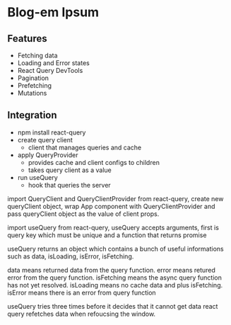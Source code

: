 # Blog-em Ipsum

## Features

-   Fetching data
-   Loading and Error states
-   React Query DevTools
-   Pagination
-   Prefetching
-   Mutations

## Integration

-   npm install react-query
-   create query client
    -   client that manages queries and cache
-   apply QueryProvider
    -   provides cache and client configs to children
    -   takes query client as a value
-   run useQuery
    -   hook that queries the server

import QueryClient and QueryClientProvider from react-query, create new queryClient object, wrap App component with QueryClientProvider and pass queryClient object as the value of client props.

import useQuery from react-query, useQuery accepts arguments, first is query key which must be unique and a function that returns promise

useQuery returns an object which contains a bunch of useful informations such as data, isLoading, isError, isFetching.

data means returned data from the query function.
error means retured error from the query function.
isFetching means the async query function has not yet resolved.
isLoading means no cache data and plus isFetching.
isError means there is an error from query function

useQuery tries three times before it decides that it cannot get data
react query refetches data when refoucsing the window.
